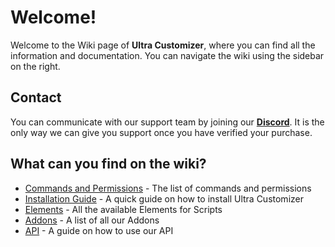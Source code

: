 # Welcome!
Welcome to the Wiki page of **Ultra Customizer**, where you can find all the information and documentation. You can navigate the wiki using the sidebar on the right.
<br>

## Contact
You can communicate with our support team by joining our **[Discord](https://discord.gg/3JuHDm8)**. It is the only way we can give you support once you have verified your purchase.
<br>

## What can you find on the wiki?
- [Commands and Permissions](./overview/commands&perms) - The list of commands and permissions
- [Installation Guide](./installation) - A quick guide on how to install Ultra Customizer
- [Elements](./elements) - All the available Elements for Scripts
- [Addons](./addons) - A list of all our Addons
- [API](./api) - A guide on how to use our API
